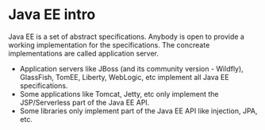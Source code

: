 # Java EE intro
Java EE is a set of abstract specifications. Anybody is open to provide a working implementation for the specifications. The concreate implementations are called application server.  
* Application servers like JBoss (and its community version - Wildfly), GlassFish, TomEE, Liberty, WebLogic, etc implement all Java EE specifications.  
* Some applications like Tomcat, Jetty, etc only implement the JSP/Serverless part of the Java EE API. 
* Some libraries only implement part of the Java EE API like injection, JPA, etc.
